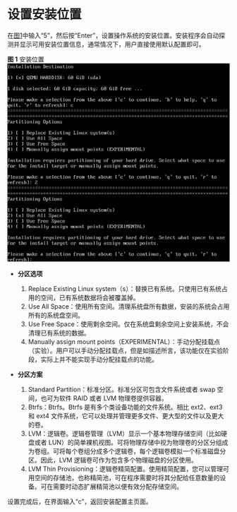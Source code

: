 # 设置安装位置<a name="ZH-CN_TOPIC_0187280615"></a>

在[图1](进入安装界面-0.md#zh-cn_topic_0155778949_zh-cn_topic_0151920777_fcabdc4c637504f26ac19e9c99f288111)中输入“5”，然后按“Enter”，设置操作系统的安装位置。安装程序会自动探测并显示可用安装位置信息，通常情况下，用户直接使用默认配置即可。

**图 1**  安装位置<a name="fig62936221559"></a>  
![](figures/安装位置.png "安装位置")

-   **分区选项**
    1.  Replace Existing Linux system（s）：替换已有系统。只使用已有系统占用的空间，已有系统数据将会被覆盖掉。
    2.  Use All Space：使用所有空间。清理系统盘所有数据，安装的系统会占用所有的系统盘空间。
    3.  Use Free Space：使用剩余空间。仅在系统盘剩余空间上安装系统，不会清理已有系统的数据。
    4.  Manually assign mount points（EXPERIMENTAL）：手动分配挂载点（实验）。用户可以手动分配挂载点，但是如描述所言，该功能仅在实验阶段，实际上并不能实现手动分配挂载点的功能。

-   **分区方案**
    1.  Standard Partition：标准分区。标准分区可包含文件系统或者 swap 空间，也可为软件 RAID 或者 LVM 物理卷提供容器。
    2.  Btrfs：Btrfs。Btrfs 是有多个类设备功能的文件系统。相比 ext2、ext3 和 ext4 文件系统，它可以处理并管理更多文件、更大型的文件以及更大的卷。
    3.  LVM：逻辑卷。逻辑卷管理（LVM）显示一个基本物理存储空间（比如硬盘或者 LUN）的简单裸机视图。可将物理存储中视为物理卷的分区分组成为卷组。可将每个卷组分成多个逻辑卷，每个逻辑卷模拟一个标准磁盘分区。因此，LVM 逻辑卷可作为包含多个物理磁盘的分区使用。
    4.  LVM Thin Provisioning：逻辑卷精简配置。使用精简配置，您可以管理可用空间的存储池，也称精简池，可在程序需要时将其分配给任意数量的设备。可在需要时动态扩展精简池以便有效分配存储空间。


设置完成后，在界面输入“c”，返回安装配置主页面。

